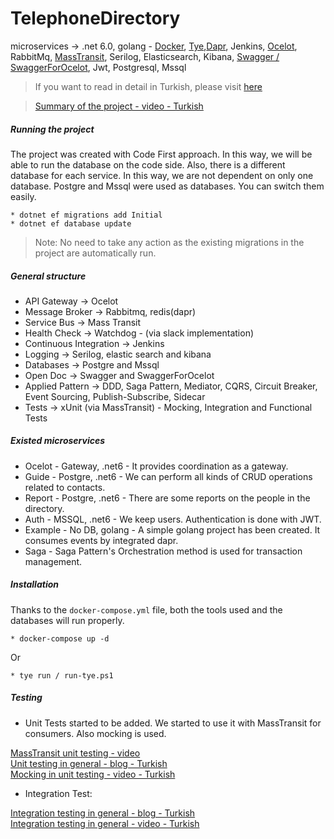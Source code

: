 ﻿# TelephoneDirectory
microservices -> .net 6.0, golang - [Docker](https://medium.com/software-development-turkey/docker-%C3%A7al%C4%B1%C5%9Fma-notlar%C4%B1m-be626fd14cc1), [Tye](https://medium.com/software-development-turkey/deneysel-bir-%C3%BCr%C3%BCn-project-tye-768e335527d2),[Dapr](https://medium.com/software-development-turkey/dapr-ile-ba%C4%9F%C4%B1ms%C4%B1z-servisler-3b3882e58bca), Jenkins, [Ocelot](https://ocelot.readthedocs.io/en/latest/introduction/gettingstarted.html), RabbitMq, [MassTransit](https://medium.com/software-development-turkey/lightweight-service-bus-masstransit-1c31c7a6e483), Serilog, Elasticsearch, Kibana, [Swagger / SwaggerForOcelot](https://feyyazacet.medium.com/swagger-ocelot-swaggerforocelot-1ec49bbf8790), Jwt, Postgresql, Mssql
>If you want to read in detail in Turkish, please visit [here](https://medium.com/software-development-turkey/mikroservis-maceram-1e070463d0ea)

> [Summary of the project - video - Turkish](https://www.youtube.com/watch?v=uXuOKL1cxIE&t=3s&ab_channel=MalikMasis) 

##### Running the project

The project was created with Code First approach. In this way, we will be able to run the database on the code side.
Also, there is a different database for each service. In this way, we are not dependent on only one database.
Postgre and Mssql were used as databases. You can switch them easily.

```
* dotnet ef migrations add Initial
* dotnet ef database update
```
> Note: No need to take any action as the existing migrations in the project are automatically run.

##### General structure
- API Gateway -> Ocelot
- Message Broker -> Rabbitmq, redis(dapr)
- Service Bus -> Mass Transit
- Health Check -> Watchdog - (via slack implementation)
- Continuous Integration -> Jenkins
- Logging -> Serilog, elastic search and kibana
- Databases -> Postgre and Mssql
- Open Doc -> Swagger and SwaggerForOcelot
- Applied Pattern -> DDD, Saga Pattern, Mediator, CQRS, Circuit Breaker, Event Sourcing, Publish-Subscribe, Sidecar
- Tests -> xUnit (via MassTransit) - Mocking, Integration and Functional Tests

##### Existed microservices
- Ocelot - Gateway, .net6  - It provides coordination as a gateway.
- Guide - Postgre, .net6 - We can perform all kinds of CRUD operations related to contacts.
- Report - Postgre, .net6 - There are some reports on the people in the directory.
- Auth - MSSQL, .net6 - We keep users. Authentication is done with JWT.
- Example - No DB, golang - A simple golang project has been created. It consumes events by integrated dapr.
- Saga - Saga Pattern's Orchestration method is used for transaction management.

##### Installation
Thanks to the `docker-compose.yml` file, both the tools used and the databases will run properly.
```
* docker-compose up -d
```
Or
```
* tye run / run-tye.ps1
```

##### Testing

- Unit Tests started to be added. We started to use it with MassTransit for consumers. Also mocking is used.

[MassTransit unit testing - video](https://www.youtube.com/watch?v=Cx-Mc0DCpfE&ab_channel=ChrisPatterson)  <br />
[Unit testing in general - blog - Turkish](https://medium.com/software-development-turkey/birim-unit-test-ile-veri-k%C3%BCmeleri-xunit-inline-member-class-data-601b3fb4e723) <br /> 
[Mocking in unit testing  - video - Turkish](https://www.youtube.com/watch?v=6oxNumwFmR0&t=1s&ab_channel=MalikMasis)
<br />
- Integration Test:

[Integration testing in general - blog - Turkish](https://medium.com/software-development-turkey/integration-test-net-core-xunit-web-application-factory-600ca6a52223) <br />
[Integration testing in general - video - Turkish](https://www.youtube.com/watch?v=My0FdMKq2JA&t=4s&ab_channel=MalikMasis)

